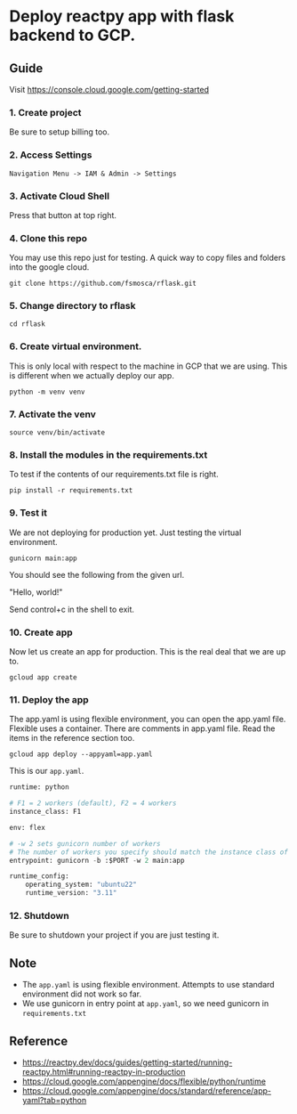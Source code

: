 # Deploy reactpy app with flask backend to GCP.

## Guide

Visit https://console.cloud.google.com/getting-started

### 1. Create project

Be sure to setup billing too.

### 2. Access Settings

```
Navigation Menu -> IAM & Admin -> Settings
```

### 3. Activate Cloud Shell

Press that button at top right.

### 4. Clone this repo

You may use this repo just for testing. A quick way to copy files and folders into the google cloud.

```
git clone https://github.com/fsmosca/rflask.git
```

### 5. Change directory to rflask

```
cd rflask
```

### 6. Create virtual environment.

This is only local with respect to the machine in GCP that we are using. This is different when we actually deploy our app.

```
python -m venv venv
```

### 7. Activate the venv

```
source venv/bin/activate
```

### 8. Install the modules in the requirements.txt

To test if the contents of our requirements.txt file is right.

```
pip install -r requirements.txt
```

### 9. Test it

We are not deploying for production yet. Just testing the virtual environment.

```
gunicorn main:app
```

You should see the following from the given url.

"Hello, world!"

Send control+c in the shell to exit.

### 10. Create app

Now let us create an app for production. This is the real deal that we are up to.

```
gcloud app create
```

### 11. Deploy the app

The app.yaml is using flexible environment, you can open the app.yaml file. Flexible uses a container. There are comments in app.yaml file. Read the items in the reference section too.

```
gcloud app deploy --appyaml=app.yaml
```

This is our `app.yaml`.

```python
runtime: python

# F1 = 2 workers (default), F2 = 4 workers
instance_class: F1

env: flex

# -w 2 sets gunicorn number of workers
# The number of workers you specify should match the instance class of your App Engine app:
entrypoint: gunicorn -b :$PORT -w 2 main:app

runtime_config:
    operating_system: "ubuntu22"
    runtime_version: "3.11"
```

### 12. Shutdown

Be sure to shutdown your project if you are just testing it.

## Note

* The `app.yaml` is using flexible environment. Attempts to use standard environment did not work so far.
* We use gunicorn in entry point at `app.yaml`, so we need gunicorn in `requirements.txt`

## Reference

* https://reactpy.dev/docs/guides/getting-started/running-reactpy.html#running-reactpy-in-production
* https://cloud.google.com/appengine/docs/flexible/python/runtime
* https://cloud.google.com/appengine/docs/standard/reference/app-yaml?tab=python
